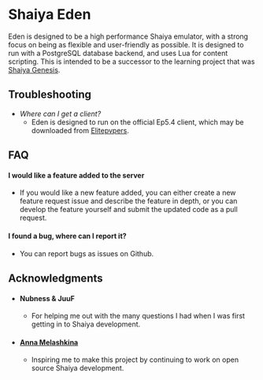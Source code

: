 # Shaiya Eden
Eden is designed to be a high performance Shaiya emulator, with a strong focus on being as flexible and user-friendly as possible. It is designed to run with a PostgreSQL database backend, and uses Lua for content scripting. This is intended to be a successor to the learning project that was [Shaiya Genesis](https://github.com/TristonPlummer/ShaiyaGenesisLegacy).

## Troubleshooting
- *Where can I get a client?*
    - Eden is designed to run on the official Ep5.4 client, which may be downloaded from [Elitepvpers](https://www.elitepvpers.com/forum/shaiya-pserver-guides-releases/2257246-release-official-episode-5-4-client.html).

## FAQ
#### I would like a feature added to the server
- If you would like a new feature added, you can either create a new feature request issue and describe the feature in depth, or you can develop the feature yourself and submit the updated code as a pull request.
#### I found a bug, where can I report it?
- You can report bugs as issues on Github.

## Acknowledgments
* #### Nubness & JuuF
    - For helping me out with the many questions I had when I was first getting in to Shaiya development.

* #### [Anna Melashkina](https://github.com/aosyatnik)
    - Inspiring me to make this project by continuing to work on open source Shaiya development.